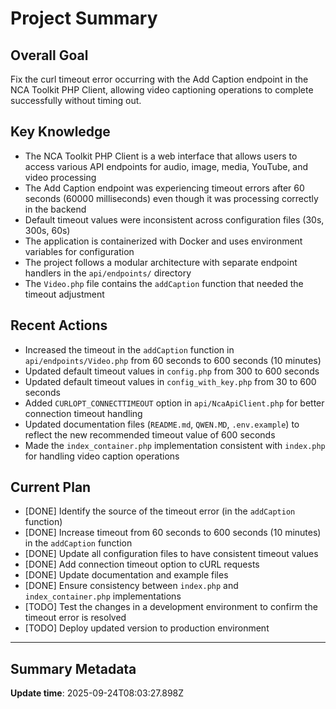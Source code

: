 # Project Summary

## Overall Goal
Fix the curl timeout error occurring with the Add Caption endpoint in the NCA Toolkit PHP Client, allowing video captioning operations to complete successfully without timing out.

## Key Knowledge
- The NCA Toolkit PHP Client is a web interface that allows users to access various API endpoints for audio, image, media, YouTube, and video processing
- The Add Caption endpoint was experiencing timeout errors after 60 seconds (60000 milliseconds) even though it was processing correctly in the backend
- Default timeout values were inconsistent across configuration files (30s, 300s, 60s)
- The application is containerized with Docker and uses environment variables for configuration
- The project follows a modular architecture with separate endpoint handlers in the `api/endpoints/` directory
- The `Video.php` file contains the `addCaption` function that needed the timeout adjustment

## Recent Actions
- Increased the timeout in the `addCaption` function in `api/endpoints/Video.php` from 60 seconds to 600 seconds (10 minutes)
- Updated default timeout values in `config.php` from 300 to 600 seconds
- Updated default timeout values in `config_with_key.php` from 30 to 600 seconds
- Added `CURLOPT_CONNECTTIMEOUT` option in `api/NcaApiClient.php` for better connection timeout handling
- Updated documentation files (`README.md`, `QWEN.MD`, `.env.example`) to reflect the new recommended timeout value of 600 seconds
- Made the `index_container.php` implementation consistent with `index.php` for handling video caption operations

## Current Plan
- [DONE] Identify the source of the timeout error (in the `addCaption` function)
- [DONE] Increase timeout from 60 seconds to 600 seconds (10 minutes) in the `addCaption` function
- [DONE] Update all configuration files to have consistent timeout values
- [DONE] Add connection timeout option to cURL requests
- [DONE] Update documentation and example files
- [DONE] Ensure consistency between `index.php` and `index_container.php` implementations
- [TODO] Test the changes in a development environment to confirm the timeout error is resolved
- [TODO] Deploy updated version to production environment

---

## Summary Metadata
**Update time**: 2025-09-24T08:03:27.898Z 
